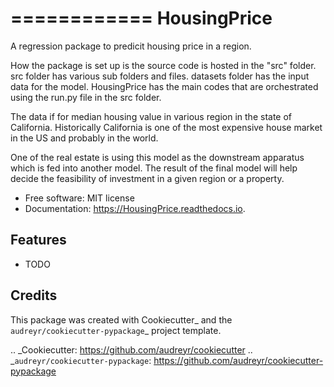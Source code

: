 ============
HousingPrice
============ 
A regression package to predicit housing price in a region.

How the package is set up is the source code is hosted in the "src" folder. src folder has various sub folders and files. datasets folder has the input data for the model. HousingPrice has the main codes that are orchestrated using the run.py file in the src folder.  

The data if for median housing value in various region in the state of California. Historically California is one of the most expensive house market in the US and probably in the world. 

One of the real estate is using this model as the downstream apparatus which is fed into another model. The result of the final model will help decide the feasibility of investment in a given region or a property. 

* Free software: MIT license
* Documentation: https://HousingPrice.readthedocs.io.


Features
--------

* TODO

Credits
-------

This package was created with Cookiecutter_ and the `audreyr/cookiecutter-pypackage`_ project template.

.. _Cookiecutter: https://github.com/audreyr/cookiecutter
.. _`audreyr/cookiecutter-pypackage`: https://github.com/audreyr/cookiecutter-pypackage
